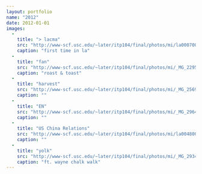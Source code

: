 ```yaml
---
layout: portfolio
name: "2012"
date: 2012-01-01
images:
  -
    title: "> lacma"
    src: "http://www-scf.usc.edu/~later/itp104/final/photos/mi/la0007005.JPG"
    caption: "first time in la"
  -
    title: "fan"
    src: "http://www-scf.usc.edu/~later/itp104/final/photos/mi/_MG_2295001.JPG"
    caption: "roast & toast"
  -
    title: "harvest"
    src: "http://www-scf.usc.edu/~later/itp104/final/photos/mi/_MG_2569002.JPG"
    caption: ""
  -
    title: "EN"
    src: "http://www-scf.usc.edu/~later/itp104/final/photos/mi/_MG_2964004.JPG"
    caption: ""
  -
    title: "US China Relations"
    src: "http://www-scf.usc.edu/~later/itp104/final/photos/mi/la0048007.JPG"
    caption: ""
  -
    title: "yolk"
    src: "http://www-scf.usc.edu/~later/itp104/final/photos/mi/_MG_2934003.JPG"
    caption: "ft. wayne chalk walk"
---
```

